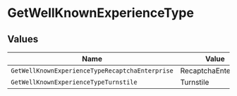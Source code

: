# GetWellKnownExperienceType


## Values

| Name                                            | Value                                           |
| ----------------------------------------------- | ----------------------------------------------- |
| `GetWellKnownExperienceTypeRecaptchaEnterprise` | RecaptchaEnterprise                             |
| `GetWellKnownExperienceTypeTurnstile`           | Turnstile                                       |